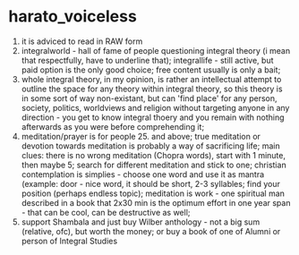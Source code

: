 # harato_voiceless
1. it is adviced to read in RAW form
2. integralworld - hall of fame of people questioning integral theory (i mean that respectfully, have to underline that); integrallife - still active, but paid option is the only good choice; free content usually is only a bait;
3. whole integral theory, in my opinion, is rather an intellectual attempt to outline the space for any theory within integral theory, so this theory is in some sort of way non-existant, but can 'find place' for any person, society, politics, worldviews and religion without targeting anyone in any direction - you get to know integral thoery and you remain with nothing afterwards as you were before comprehending it;
4. meditation/prayer is for people 25. and above; true meditation or devotion towards meditation is probably a way of sacrificing life; main clues: there is no wrong meditation (Chopra words), start with 1 minute, then maybe 5; search for different meditation and stick to one; christian contemplation is simplies - choose one word and use it as mantra (example: door - nice word, it should be short, 2-3 syllables; find your position (perhaps endless topic); meditation is work - one spiritual man described in a book that 2x30 min is the optimum effort in one year span - that can be cool, can be destructive as well;
5. support Shambala and just buy Wilber anthology - not a big sum (relative, ofc), but worth the money; or buy a book of one of Alumni or person of Integral Studies
